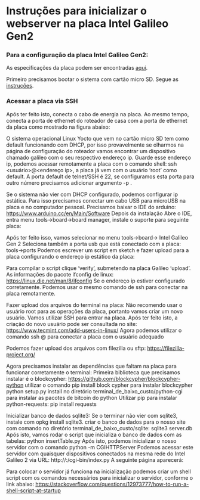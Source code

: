 # Instruções para inicializar o webserver na placa Intel Galileo Gen2

### Para a configuração da placa Intel Galileo Gen2:

As especificações da placa podem ser encontradas [aqui](https://ark.intel.com/pt-br/products/83137/Intel-Galileo-Gen-2-Board).

Primeiro precisamos bootar o sistema com cartão micro SD. Segue as [instruções](https://software.intel.com/en-us/get-started-galileo-linux-step1).

### Acessar a placa via SSH
Após ter feito isto, conecta o cabo de energia na placa. Ao mesmo tempo, conecta a porta de ethernet do roteador de casa com a porta de ethernet da placa como mostrado na figura abaixo:


O sistema operacional Linux Yocto que vem no cartão micro SD tem como default funcionando com DHCP, por isso provavelmente se olharmos na página de configuração do roteador vamos encontrar um dispositivo chamado galileo com o seu respectivo endereço ip. Guarde esse endereço ip, podemos acessar remotamente a placa com o comando shell:
ssh <usuário>@<endereço ip>, a placa já vem com o usuário ‘root’ como default. A porta default de telnet/SSH é 22, se configuramos esta porta para outro número precisamos adicionar argumento -p <numero de porta>.

Se o sistema não vier com DHCP configurado, podemos configurar ip estática. Para isso precisamos conectar um cabo USB para microUSB na placa e no computador pessoal. Precisamos baixar o IDE do arduino:
https://www.arduino.cc/en/Main/Software
Depois da instalação
Abre o IDE, entra menu tools->board->board manager, instale o suporte para seguinte placa:

Após ter feito isso, vamos selecionar no menu tools->board-> Intel Galileo Gen 2
Seleciona também a porta usb que está conectado com a placa:
tools->ports
Podemos escrever um script em sketch e fazer upload para a placa configurando o endereço ip estático da placa:

Para compilar o script clique ‘verify’, submetendo na placa Galileo ‘upload’. As informações do pacote ifconfig de linux:
https://linux.die.net/man/8/ifconfig
Se o endereço ip estiver configurado corretamente. Podemos usar o mesmo comando de ssh para conectar na placa remotamente.

Fazer upload dos arquivos do terminal na placa:
Não recomendo usar o usuário root para as operações da placa, portanto vamos criar um novo usuário. Vamos utilizar SSH para entrar na placa. Após ter feito isto, a criação do novo usuário pode ser consultada no site:
https://www.tecmint.com/add-users-in-linux/
Agora podemos utilizar o comando
ssh <novo usuario>@<ip> para conectar a placa com o usuário adequado

Podemos fazer upload dos arquivos com filezilla ou sftp:
https://filezilla-project.org/

Agora precisamos instalar as dependências que faltam na placa para funcionar corretamente o terminal:
Primeira biblioteca que precisamos instalar é o blockcypher:
https://github.com/blockcypher/blockcypher-python
utilizar o comando pip install block cypher para instalar blockcypher
python setup.py install no diretório terminal_de_baixo_custo/python-cgi para instalar as pacotes de bitcoin do python
Utilizar pip para instalar python-requests:
pip install requests

Inicializar banco de dados sqlite3:
Se o terminar não vier com sqlite3, instale com opkg install sqlite3.
criar o banco de dados para o nosso site com comando no diretório terminal_de_baixo_custo/sqlite:
sqlite3 server.db
Após isto, vamos rodar o script que inicializa o banco de dados com as tabelas:
python insertTable.py
Após isto, podemos inicializar o nosso servidor com o comando python -m CGIHTTPServer <numero da porta>
Podemos acessar este servidor com quaisquer dispositivos conectados na mesma rede do Intel Galileo 2 via URL:
http://<ip do terminal>:<numero da porta>/cgi-bin/index.py
A seguinte página aparecerá:

Para colocar o servidor já funciona na inicialização podemos criar um shell script com os comandos necessários para inicializar o servidor, conforme o link abaixo:
https://stackoverflow.com/questions/12973777/how-to-run-a-shell-script-at-startup

